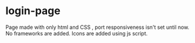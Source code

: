 # login-page
Page made with only html and CSS , port responsiveness isn't set until now. No frameworks are added. Icons are added using js script.
